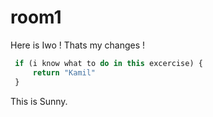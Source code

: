 # room1


Here is Iwo ! Thats my changes !
```javascript
 if (i know what to do in this excercise) {
     return "Kamil"
 }
```

This is Sunny.


